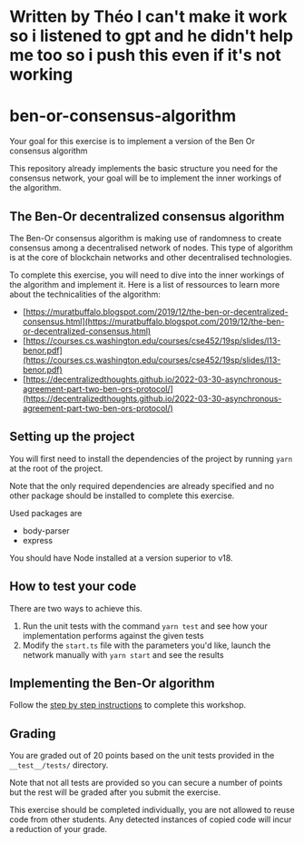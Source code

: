# Written by Théo I can't make it work so i listened to gpt and he didn't help me too so i push this even if it's not working

# ben-or-consensus-algorithm

Your goal for this exercise is to implement a version of the Ben Or consensus algorithm

This repository already implements the basic structure you need for the consensus network, your goal will be to implement the inner workings of the algorithm.

## The Ben-Or decentralized consensus algorithm

The Ben-Or consensus algorithm is making use of randomness to create consensus among a decentralised network of nodes. This type of algorithm is at the core of blockchain networks and other decentralised technologies.

To complete this exercise, you will need to dive into the inner workings of the algorithm and implement it. Here is a list of ressources to learn more about the technicalities of the algorithm:
- [https://muratbuffalo.blogspot.com/2019/12/the-ben-or-decentralized-consensus.html](https://muratbuffalo.blogspot.com/2019/12/the-ben-or-decentralized-consensus.html)
- [https://courses.cs.washington.edu/courses/cse452/19sp/slides/l13-benor.pdf](https://courses.cs.washington.edu/courses/cse452/19sp/slides/l13-benor.pdf)
- [https://decentralizedthoughts.github.io/2022-03-30-asynchronous-agreement-part-two-ben-ors-protocol/](https://decentralizedthoughts.github.io/2022-03-30-asynchronous-agreement-part-two-ben-ors-protocol/)

## Setting up the project

You will first need to install the dependencies of the project by running `yarn` at the root of the project.

Note that the only required dependencies are already specified and no other package should be installed to complete this exercise.

Used packages are
- body-parser
- express

You should have Node installed at a version superior to v18.

## How to test your code

There are two ways to achieve this.

1. Run the unit tests with the command `yarn test` and see how your implementation performs against the given tests
2. Modify the `start.ts` file with the parameters you'd like, launch the network manually with `yarn start` and see the results

## Implementing the Ben-Or algorithm

Follow the [step by step instructions](./instructions.md) to complete this workshop.

## Grading

You are graded out of 20 points based on the unit tests provided in the `__test__/tests/` directory. 

Note that not all tests are provided so you can secure a number of points but the rest will be graded after you submit the exercise.

This exercise should be completed individually, you are not allowed to reuse code from other students. Any detected instances of copied code will incur a reduction of your grade.
